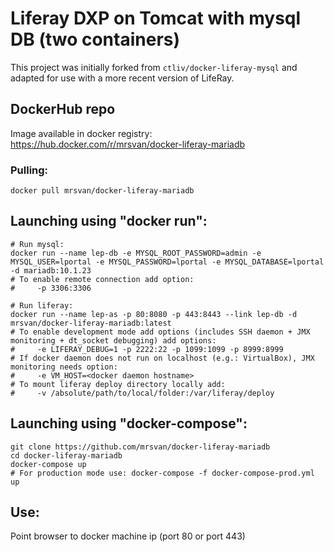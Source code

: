 Liferay DXP on Tomcat with mysql DB (two containers)
===

This project was initially forked from `ctliv/docker-liferay-mysql` and adapted for use with a more recent version of LifeRay.

## DockerHub repo

Image available in docker registry: https://hub.docker.com/r/mrsvan/docker-liferay-mariadb

### Pulling:

```
docker pull mrsvan/docker-liferay-mariadb
```

## Launching using "docker run":

```
# Run mysql:
docker run --name lep-db -e MYSQL_ROOT_PASSWORD=admin -e MYSQL_USER=lportal -e MYSQL_PASSWORD=lportal -e MYSQL_DATABASE=lportal -d mariadb:10.1.23
# To enable remote connection add option:
#     -p 3306:3306

# Run liferay:
docker run --name lep-as -p 80:8080 -p 443:8443 --link lep-db -d mrsvan/docker-liferay-mariadb:latest
# To enable development mode add options (includes SSH daemon + JMX monitoring + dt_socket debugging) add options:
#     -e LIFERAY_DEBUG=1 -p 2222:22 -p 1099:1099 -p 8999:8999
# If docker daemon does not run on localhost (e.g.: VirtualBox), JMX monitoring needs option: 
#     -e VM_HOST=<docker daemon hostname>
# To mount liferay deploy directory locally add: 
#     -v /absolute/path/to/local/folder:/var/liferay/deploy
```

## Launching using "docker-compose":

```
git clone https://github.com/mrsvan/docker-liferay-mariadb
cd docker-liferay-mariadb
docker-compose up
# For production mode use: docker-compose -f docker-compose-prod.yml up
```

## Use:

Point browser to docker machine ip (port 80 or port 443)
